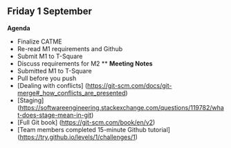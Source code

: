 ## Friday 1 September
**Agenda**
* Finalize CATME
* Re-read M1 requirements and Github
* Submit M1 to T-Square
* Discuss requirements for M2
**
**Meeting Notes**
* Submitted M1 to T-Square
* Pull before you push
* [Dealing with conflicts] (https://git-scm.com/docs/git-merge#_how_conflicts_are_presented)
* [Staging] (https://softwareengineering.stackexchange.com/questions/119782/what-does-stage-mean-in-git)
* [Full Git book] (https://git-scm.com/book/en/v2)
* [Team members completed 15-minute Github tutorial] (https://try.github.io/levels/1/challenges/1)
